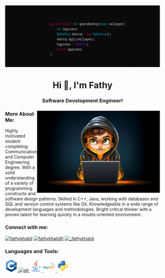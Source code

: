 <p align="center">
  <img width = "2000" height = "200" src="cover.png">
</p>

<h1 align="center">Hi 👋, I'm Fathy</h1>
<h3 align="center">Software Development Engineer!</h3>
<p</p>
<img align="right" alt="Coding" width="400" src="me.png"/>
<h3 align="left">More About Me:</h3>
Highly motivated student completing Communication and Computer Engineering degree. With a solid understanding of a variety of programming constructs and software design patterns. Skilled in C++, Java, working with databases and SQL and version control systems like Git. Knowledgeable in a wide range of development languages and methodologies. Bright critical thinker with a proven talent for learning quickly in a results-oriented environment.
<h3 align="left">Connect with me:</h3>
<p align="left">
<a href="https://linkedin.com/in/fathykhalid" target="blank"><img align="center" src="https://raw.githubusercontent.com/rahuldkjain/github-profile-readme-generator/master/src/images/icons/Social/linked-in-alt.svg" alt="fathykhalid" height="30" width="40" /></a>
<a href="https://fb.com/fathykhalid0" target="blank"><img align="center" src="https://raw.githubusercontent.com/rahuldkjain/github-profile-readme-generator/master/src/images/icons/Social/facebook.svg" alt="fathykhalid0" height="30" width="40" /></a>
<a href="https://instagram.com/fathykhalid_" target="blank"><img align="center" src="https://raw.githubusercontent.com/rahuldkjain/github-profile-readme-generator/master/src/images/icons/Social/instagram.svg" alt="_fathykhalid" height="30" width="40" /></a>
</p>
<p align="left">
</p>

<h3 align="left">Languages and Tools:</h3>
<p align="left"> <a href="https://www.w3schools.com/cpp/" target="_blank" rel="noreferrer"> <img src="https://raw.githubusercontent.com/devicons/devicon/master/icons/cplusplus/cplusplus-original.svg" alt="cplusplus" width="40" height="40"/> </a> <a href="https://git-scm.com/" target="_blank" rel="noreferrer"> <img src="https://www.vectorlogo.zone/logos/git-scm/git-scm-icon.svg" alt="git" width="40" height="40"/> </a> <a href="https://www.java.com" target="_blank" rel="noreferrer"> <img src="https://raw.githubusercontent.com/devicons/devicon/master/icons/java/java-original.svg" alt="java" width="40" height="40"/> </a> <a href="https://www.mysql.com/" target="_blank" rel="noreferrer"> <img src="https://raw.githubusercontent.com/devicons/devicon/master/icons/mysql/mysql-original-wordmark.svg" alt="mysql" width="40" height="40"/> </a> <a href="https://www.python.org" target="_blank" rel="noreferrer"> <img src="https://raw.githubusercontent.com/devicons/devicon/master/icons/python/python-original.svg" alt="python" width="40" height="40"/> </a> </p>
